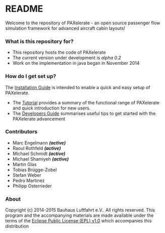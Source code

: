 # README #

Welcome to the repository of PAXelerate - an open source passenger flow simulation framework for advanced aircraft cabin layouts! 

### What is this repository for? ###

* This repository hosts the code of PAXelerate
* The current version under development is *alpha 0.2*
* Work on the implementation in java began in November 2014

### How do I get set up? ###

 The [Installation Guide](installation) is intended to enable a quick and easy setup of PAXelerate.
* The [Tutorial](tutorial) provides a summary of the functional range of PAXelerate and quick introduction for new users.
* The [Developers Guide](developer) summarises useful tips to get started with the PAXelerate advancement

### Contributors ###

* Marc Engelmann ***(active)***
* Raoul Rothfeld ***(active)***
* Michael Schmidt ***(active)***
* Michael Shamiyeh ***(active)***
* Martin Glas 
* Tobias Brügge-Zobel
* Stefan Weber
* Pedro Martinez
* Philipp Osterrieder

### About ###

Copyright (c) 2014-2015 Bauhaus Luftfahrt e.V.. All rights reserved. This program and the accompanying materials are made available under the terms of the [Eclipse Public License (EPL) v1.0](http://www.eclipse.org/legal/epl-v10.html) which accompanies this distribution